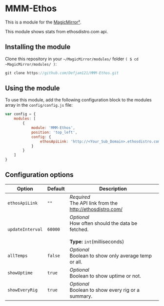 # MMM-Ethos

This is a module for the [MagicMirror²](https://github.com/MichMich/MagicMirror/).

This module shows stats from ethosdistro.com api.

## Installing the module
Clone this repository in your `~/MagicMirror/modules/` folder `( $ cd ~MagicMirror/modules/ )`:
````javascript
git clone https://github.com/Defjam121/MMM-Ethos.git
````

## Using the module

To use this module, add the following configuration block to the modules array in the `config/config.js` file:
```js
var config = {
    modules: [
        {
            module: 'MMM-Ethos',
            position: 'top_left',
            config: {
                ethosApiLink: 'http://<Your_Sub_Domain>.ethosdistro.com/?json=yes'
            }
        }
    ]
}
```

## Configuration options

| **Option** | **Default** | **Description** |
| --- | --- | --- |
| `ethosApiLink` | `""` | *Required* <br/>The API link from the http://ethosdistro.com/
| `updateInterval` |  `60000` |*Optional* <br/>How often should the data be fetched. <br><br>**Type:** `int`(milliseconds)
| `allTemps` | `false` | *Optional* <br/> Boolean to show only average temp or all.
| `showUptime` | `true` | *Optional* <br/> Boolean to show uptime or not.
| `showEveryRig` | `true` | *Optional* <br/> Boolean to show every rig or a summary.
